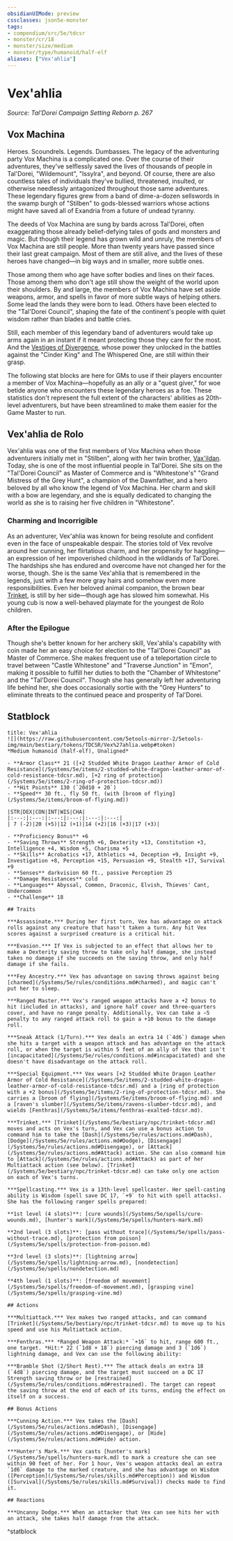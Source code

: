 ```yaml
---
obsidianUIMode: preview
cssclasses: json5e-monster
tags:
- compendium/src/5e/tdcsr
- monster/cr/18
- monster/size/medium
- monster/type/humanoid/half-elf
aliases: ["Vex'ahlia"]
---
```

# Vex'ahlia
*Source: Tal'Dorei Campaign Setting Reborn p. 267*  

## Vox Machina

Heroes. Scoundrels. Legends. Dumbasses. The legacy of the adventuring party Vox Machina is a complicated one. Over the course of their adventures, they've selflessly saved the lives of thousands of people in Tal'Dorei, "Wildemount", "Issylra", and beyond. Of course, there are also countless tales of individuals they've bullied, threatened, insulted, or otherwise needlessly antagonized throughout those same adventures. These legendary figures grew from a band of dime-a-dozen sellswords in the swamp burgh of "Stilben" to gods-blessed warriors whose actions might have saved all of Exandria from a future of undead tyranny.

The deeds of Vox Machina are sung by bards across Tal'Dorei, often exaggerating those already belief-defying tales of gods and monsters and magic. But though their legend has grown wild and unruly, the members of Vox Machina are still people. More than twenty years have passed since their last great campaign. Most of them are still alive, and the lives of these heroes have changed—in big ways and in smaller, more subtle ones.

Those among them who age have softer bodies and lines on their faces. Those among them who don't age still show the weight of the world upon their shoulders. By and large, the members of Vox Machina have set aside weapons, armor, and spells in favor of more subtle ways of helping others. Some lead the lands they were born to lead. Others have been elected to the "Tal'Dorei Council", shaping the fate of the continent's people with quiet wisdom rather than blades and battle cries.

Still, each member of this legendary band of adventurers would take up arms again in an instant if it meant protecting those they care for the most. And the [Vestiges of Divergence](/Systems/5e/tables/vestiges-of-divergence-by-advancement-tdcsr.md), whose power they unlocked in the battles against the "Cinder King" and The Whispered One, are still within their grasp.

The following stat blocks are here for GMs to use if their players encounter a member of Vox Machina—hopefully as an ally or a "quest giver," for woe betide anyone who encounters these legendary heroes as a foe. These statistics don't represent the full extent of the characters' abilities as 20th-level adventurers, but have been streamlined to make them easier for the Game Master to run.

## Vex'ahlia de Rolo

Vex'ahlia was one of the first members of Vox Machina when those adventurers initially met in "Stilben", along with her twin brother, [Vax'ildan](/Systems/5e/bestiary/celestial/champion-of-ravens-tdcsr.md). Today, she is one of the most influential people in Tal'Dorei. She sits on the "Tal'Dorei Council" as Master of Commerce and is "Whitestone's" "Grand Mistress of the Grey Hunt", a champion of the Dawnfather, and a hero beloved by all who know the legend of Vox Machina. Her charm and skill with a bow are legendary, and she is equally dedicated to changing the world as she is to raising her five children in "Whitestone".

### Charming and Incorrigible

As an adventurer, Vex'ahlia was known for being resolute and confident even in the face of unspeakable despair. The stories told of Vex revolve around her cunning, her flirtatious charm, and her propensity for haggling—an expression of her impoverished childhood in the wildlands of Tal'Dorei. The hardships she has endured and overcome have not changed her for the worse, though. She is the same Vex'ahlia that is remembered in the legends, just with a few more gray hairs and somehow even more responsibilities. Even her beloved animal companion, the brown bear [Trinket](/Systems/5e/bestiary/npc/trinket-tdcsr.md), is still by her side—though age has slowed him somewhat. His young cub is now a well-behaved playmate for the youngest de Rolo children.

### After the Epilogue

Though she's better known for her archery skill, Vex'ahlia's capability with coin made her an easy choice for election to the "Tal'Dorei Council" as Master of Commerce. She makes frequent use of a teleportation circle to travel between "Castle Whitestone" and "Traverse Junction" in "Emon", making it possible to fulfill her duties to both the "Chamber of Whitestone" and the "Tal'Dorei Council". Though she has generally left her adventuring life behind her, she does occasionally sortie with the "Grey Hunters" to eliminate threats to the continued peace and prosperity of Tal'Dorei.

## Statblock

```ad-statblock
title: Vex'ahlia
![](https://raw.githubusercontent.com/5etools-mirror-2/5etools-img/main/bestiary/tokens/TDCSR/Vex%27ahlia.webp#token)
*Medium humanoid (half-elf), Unaligned*

- **Armor Class** 21 ([+2 Studded White Dragon Leather Armor of Cold Resistance](/Systems/5e/items/2-studded-white-dragon-leather-armor-of-cold-resistance-tdcsr.md), [+2 ring of protection](/Systems/5e/items/2-ring-of-protection-tdcsr.md))
- **Hit Points** 130 (`20d10 + 20`)
- **Speed** 30 ft., fly 50 ft. (with [broom of flying](/Systems/5e/items/broom-of-flying.md))

|STR|DEX|CON|INT|WIS|CHA|
|:---:|:---:|:---:|:---:|:---:|:---:|
| 7 (-2)|20 (+5)|12 (+1)|14 (+2)|16 (+3)|17 (+3)|

- **Proficiency Bonus** +6
- **Saving Throws** Strength +6, Dexterity +13, Constitution +3, Intelligence +4, Wisdom +5, Charisma +5
- **Skills** Acrobatics +17, Athletics +4, Deception +9, Insight +9, Investigation +8, Perception +15, Persuasion +9, Stealth +17, Survival +9
- **Senses** darkvision 60 ft., passive Perception 25
- **Damage Resistances** cold
- **Languages** Abyssal, Common, Draconic, Elvish, Thieves' Cant, Undercommon
- **Challenge** 18

## Traits

***Assassinate.*** During her first turn, Vex has advantage on attack rolls against any creature that hasn't taken a turn. Any hit Vex scores against a surprised creature is a critical hit.

***Evasion.*** If Vex is subjected to an effect that allows her to make a Dexterity saving throw to take only half damage, she instead takes no damage if she succeeds on the saving throw, and only half damage if she fails.

***Fey Ancestry.*** Vex has advantage on saving throws against being [charmed](/Systems/5e/rules/conditions.md#charmed), and magic can't put her to sleep.

***Ranged Master.*** Vex's ranged weapon attacks have a +2 bonus to hit (included in attacks), and ignore half cover and three-quarters cover, and have no range penalty. Additionally, Vex can take a −5 penalty to any ranged attack roll to gain a +10 bonus to the damage roll.

***Sneak Attack (1/Turn).*** Vex deals an extra 14 (`4d6`) damage when she hits a target with a weapon attack and has advantage on the attack roll, or when the target is within 5 feet of an ally of Vex that isn't [incapacitated](/Systems/5e/rules/conditions.md#incapacitated) and she doesn't have disadvantage on the attack roll.

***Special Equipment.*** Vex wears [+2 Studded White Dragon Leather Armor of Cold Resistance](/Systems/5e/items/2-studded-white-dragon-leather-armor-of-cold-resistance-tdcsr.md) and a [ring of protection with a +2 bonus](/Systems/5e/items/2-ring-of-protection-tdcsr.md). She carries a [broom of flying](/Systems/5e/items/broom-of-flying.md) and a [raven's slumber](/Systems/5e/items/ravens-slumber-tdcsr.md), and wields [Fenthras](/Systems/5e/items/fenthras-exalted-tdcsr.md).

***Trinket.*** [Trinket](/Systems/5e/bestiary/npc/trinket-tdcsr.md) moves and acts on Vex's turn, and Vex can use a bonus action to command him to take the [Dash](/Systems/5e/rules/actions.md#Dash), [Dodge](/Systems/5e/rules/actions.md#Dodge), [Disengage](/Systems/5e/rules/actions.md#Disengage), or [Attack](/Systems/5e/rules/actions.md#Attack) action. She can also command him to [Attack](/Systems/5e/rules/actions.md#Attack) as part of her Multiattack action (see below). [Trinket](/Systems/5e/bestiary/npc/trinket-tdcsr.md) can take only one action on each of Vex's turns.

***Spellcasting.*** Vex is a 13th-level spellcaster. Her spell-casting ability is Wisdom (spell save DC 17, `+9` to hit with spell attacks). She has the following ranger spells prepared:

**1st level (4 slots)**: [cure wounds](/Systems/5e/spells/cure-wounds.md), [hunter's mark](/Systems/5e/spells/hunters-mark.md)

**2nd level (3 slots)**: [pass without trace](/Systems/5e/spells/pass-without-trace.md), [protection from poison](/Systems/5e/spells/protection-from-poison.md)

**3rd level (3 slots)**: [lightning arrow](/Systems/5e/spells/lightning-arrow.md), [nondetection](/Systems/5e/spells/nondetection.md)

**4th level (1 slots)**: [freedom of movement](/Systems/5e/spells/freedom-of-movement.md), [grasping vine](/Systems/5e/spells/grasping-vine.md)

## Actions

***Multiattack.*** Vex makes two ranged attacks, and can command [Trinket](/Systems/5e/bestiary/npc/trinket-tdcsr.md) to move up to his speed and use his Multiattack action.

***Fenthras.*** *Ranged Weapon Attack:* `+16` to hit, range 600 ft., one target. *Hit:* 22 (`1d8 + 18`) piercing damage and 3 (`1d6`) lightning damage, and Vex can use the following ability:

***Bramble Shot (2/Short Rest).*** The attack deals an extra 18 (`4d8`) piercing damage, and the target must succeed on a DC 17 Strength saving throw or be [restrained](/Systems/5e/rules/conditions.md#restrained). The target can repeat the saving throw at the end of each of its turns, ending the effect on itself on a success.

## Bonus Actions

***Cunning Action.*** Vex takes the [Dash](/Systems/5e/rules/actions.md#Dash), [Disengage](/Systems/5e/rules/actions.md#Disengage), or [Hide](/Systems/5e/rules/actions.md#Hide) action.

***Hunter's Mark.*** Vex casts [hunter's mark](/Systems/5e/spells/hunters-mark.md) to mark a creature she can see within 90 feet of her. For 1 hour, Vex's weapon attacks deal an extra `1d6` damage to the marked creature, and she has advantage on Wisdom ([Perception](/Systems/5e/rules/skills.md#Perception)) and Wisdom ([Survival](/Systems/5e/rules/skills.md#Survival)) checks made to find it.

## Reactions

***Uncanny Dodge.*** When an attacker that Vex can see hits her with an attack, she takes half damage from the attack.
```
^statblock